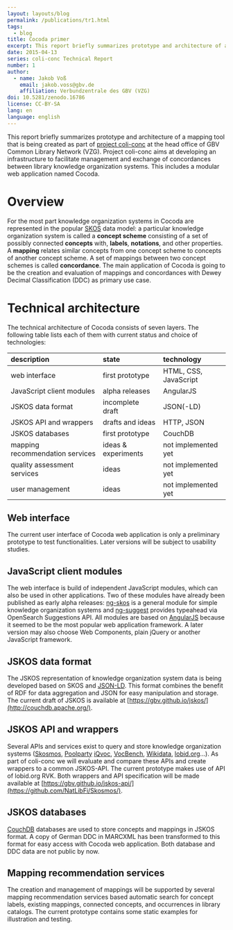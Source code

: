 ```yaml
---
layout: layouts/blog
permalink: /publications/tr1.html
tags:
  - blog
title: Cocoda primer
excerpt: This report briefly summarizes prototype and architecture of a mapping tool that is being created as part of project coli-conc.
date: 2015-04-13
series: coli-conc Technical Report
number: 1
author:
  - name: Jakob Voß
    email: jakob.voss@gbv.de
    affiliation: Verbundzentrale des GBV (VZG)
doi: 10.5281/zenodo.16786
license: CC-BY-SA
lang: en
language: english
---
```


This report briefly summarizes prototype and architecture of a mapping tool
that is being created as part of [project coli-conc](/)
at the head office of GBV Common Library Network (VZG). Project coli-conc aims
at developing an infrastructure to facilitate management and exchange of
concordances between library knowledge organization systems. This includes a
modular web application named Cocoda.

# Overview

For the most part knowledge organization systems in Cocoda are represented in
the popular [SKOS](http://www.w3.org/TR/skos-reference/) data model: a
particular knowledge organization system is called a **concept scheme**
consisting of a set of possibly connected **concepts** with, **labels**,
**notations**, and other properties. A **mapping** relates similar concepts
from one concept scheme to concepts of another concept scheme. A set of
mappings between two concept schemes is called **concordance**. The main
application of Cocoda is going to be the creation and evaluation of mappings
and concordances with Dewey Decimal Classification (DDC) as primary use case.

# Technical architecture

The technical architecture of Cocoda consists of seven layers. The
following table lists each of them with current status and choice of
technologies:

| **description**                 | **state**           | **technology**        |
|:--------------------------------|:--------------------|:----------------------|
| web interface                   | first prototype     | HTML, CSS, JavaScript |
| JavaScript client modules       | alpha releases      | AngularJS             |
| JSKOS data format               | incomplete draft    | JSON(-LD)             |
| JSKOS API and wrappers          | drafts and ideas    | HTTP, JSON            |
| JSKOS databases                 | first prototype     | CouchDB               |
| mapping recommendation services | ideas & experiments | not implemented yet   |
| quality assessment services     | ideas               | not implemented yet   |
| user management                 | ideas               | not implemented yet   |

## Web interface

The current user interface of Cocoda web application is only a
preliminary prototype to test functionalities. Later versions will be
subject to usability studies.

## JavaScript client modules

The web interface is build of independent JavaScript modules, which can also be
used in other applications. Two of these modules have already been published as
early alpha releases: [ng-skos](https://gbv.github.io/ng-skos/) is a general
module for simple knowledge organization systems and
[ng-suggest](https://gbv.github.io/ng-suggest) provides typeahead via
OpenSearch Suggestions API. All modules are based on
[AngularJS](https://angularjs.org/) because it seemed to be the most popular
web application framework. A later version may also choose Web Components,
plain jQuery or another JavaScript framework.

## JSKOS data format

The JSKOS representation of knowledge organization system data is being
developed based on SKOS and [JSON-LD](http://json-ld.org/). This format combines the
benefit of RDF for data aggregation and JSON for easy manipulation and
storage. The current draft of JSKOS is available at
[https://gbv.github.io/jskos/](http://couchdb.apache.org/).

## JSKOS API and wrappers

Several APIs and services exist to query and store knowledge organization
systems ([Skosmos](https://github.com/NatLibFi/Skosmos/),
[Poolparty](http://www.poolparty.biz/)
[iQvoc](http://iqvoc.net/), [VocBench](http://vocbench.uniroma2.it/),
[Wikidata](https://www.wikidata.org/), [lobid.org](http://lobid.org/api)...).
As part of coli-conc we will evaluate and compare these APIs and create
wrappers to a common JSKOS-API. The current prototype makes use of API of
lobid.org RVK. Both wrappers and API specification will be made available at
[https://gbv.github.io/jskos-api/](https://github.com/NatLibFi/Skosmos/).

## JSKOS databases

[CouchDB](http://couchdb.apache.org/) databases are used to store concepts and
mappings in JSKOS format. A copy of German DDC in MARCXML has been transformed
to this format for easy access with Cocoda web application. Both database and
DDC data are not public by now.

## Mapping recommendation services

The creation and management of mappings will be supported by several
mapping recommendation services based automatic search for concept
labels, existing mappings, connected concepts, and occurrences in
library catalogs. The current prototype contains some static examples
for illustration and testing.

